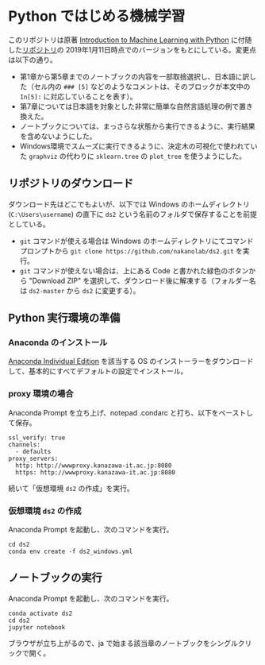 # Python ではじめる機械学習

このリポジトリは原著 [Introduction to Machine Learning with Python](https://www.oreilly.com/library/view/introduction-to-machine/9781449369880/) に付随した[リポジトリ](https://github.com/amueller/introduction_to_ml_with_python)の 2019年1月11日時点でのバージョンをもとにしている。変更点は以下の通り。

- 第1章から第5章までのノートブックの内容を一部取捨選択し、日本語に訳した（セル内の `### [5]` などのようなコメントは、そのブロックが本文中の `In[5]:` に対応していることを表す）。
- 第7章については日本語を対象とした非常に簡単な自然言語処理の例で置き換えた。
- ノートブックについては、まっさらな状態から実行できるように、実行結果を含めないようにした。
- Windows環境でスムーズに実行できるように、決定木の可視化で使われていた `graphviz` の代わりに `sklearn.tree` の `plot_tree` を使うようにした。

## リポジトリのダウンロード

ダウンロード先はどこでもよいが、以下では Windows のホームディレクトリ (`C:\Users\username`) の直下に `ds2` という名前のフォルダで保存することを前提としている。
- `git` コマンドが使える場合は Windows のホームディレクトリにてコマンドプロンプトから `git clone https://github.com/nakanolab/ds2.git` を実行。
- `git` コマンドが使えない場合は、上にある Code と書かれた緑色のボタンから "Download ZIP" を選択して、ダウンロード後に解凍する（フォルダー名は `ds2-master` から `ds2` に変更する）。

## Python 実行環境の準備

### Anaconda のインストール

[Anaconda Individual Edition](https://www.anaconda.com/products/individual) を該当する OS のインストーラーをダウンロードして、基本的にすべてデフォルトの設定でインストール。

### proxy 環境の場合

Anaconda Prompt を立ち上げ、notepad .condarc と打ち、以下をペーストして保存。

    ssl_verify: true
    channels:
      - defaults
    proxy_servers:
      http: http://wwwproxy.kanazawa-it.ac.jp:8080
      https: http://wwwproxy.kanazawa-it.ac.jp:8080

続いて「仮想環境 `ds2` の作成」を実行。

### 仮想環境 `ds2` の作成

Anaconda Prompt を起動し、次のコマンドを実行。

    cd ds2
    conda env create -f ds2_windows.yml

## ノートブックの実行

Anaconda Prompt を起動し、次のコマンドを実行。

    conda activate ds2
    cd ds2
    jupyter notebook

ブラウザが立ち上がるので、ja で始まる該当章のノートブックをシングルクリックで開く。

